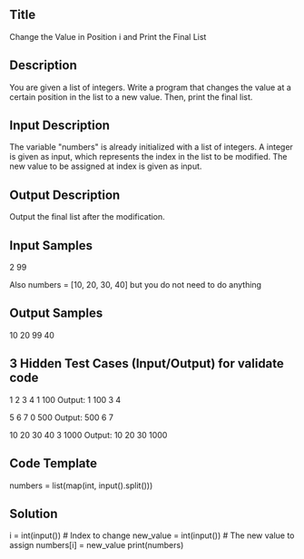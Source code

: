 ## Title
Change the Value in Position i and Print the Final List

## Description
You are given a list of integers. Write a program that changes the value at a certain position in the list to a new value.
Then, print the final list.

## Input Description
The variable "numbers" is already initialized with a list of integers.
A integer is given as input, which represents the index in the list to be modified.
The new value to be assigned at index is given as input.

## Output Description
Output the final list after the modification.

## Input Samples

2
99

Also numbers = [10, 20, 30, 40] but you do not need to do anything

## Output Samples
10 20 99 40


## 3 Hidden Test Cases (Input/Output) for validate code
1 2 3 4
1
100
Output: 1 100 3 4

5 6 7
0
500
Output: 500 6 7

10 20 30 40
3
1000
Output: 10 20 30 1000

## Code Template
numbers = list(map(int, input().split())) 

## Solution
i = int(input())  # Index to change
new_value = int(input())  # The new value to assign
numbers[i] = new_value
print(numbers)
